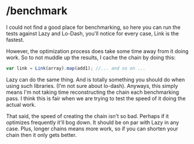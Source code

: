 /benchmark
==========

I could not find a good place for benchmarking, so here you can run
the tests against Lazy and Lo-Dash, you'll notice for every case,
Link is the fastest.

However, the optimization process does take some time away from it doing work.
So to not muddle up the results, I cache the chain by doing this:

``` javascript
var link = Link(array).map(add1); //... and so on ...
```

Lazy can do the same thing. And is totally something you should do when using such libraries.
(I'm not sure about lo-dash). Anyways, this simply means I'm not taking time reconstructing
the chain each benchmarking pass. I think this is fair when we are trying to test the speed
of it doing the actual work.

That said, the speed of creating the chain isn't so bad. Perhaps if it optimizes
frequently it'll bog down. It should be on par with Lazy in any case. Plus, longer
chains means more work, so if you can shorten your chain then it only gets better.
